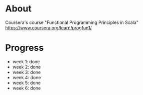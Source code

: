 # About
Coursera's course "Functional Programming Principles in Scala"
https://www.coursera.org/learn/progfun1/

# Progress
- week 1: done
- week 2: done
- week 3: done
- week 4: done
- week 5: done
- week 6: done
